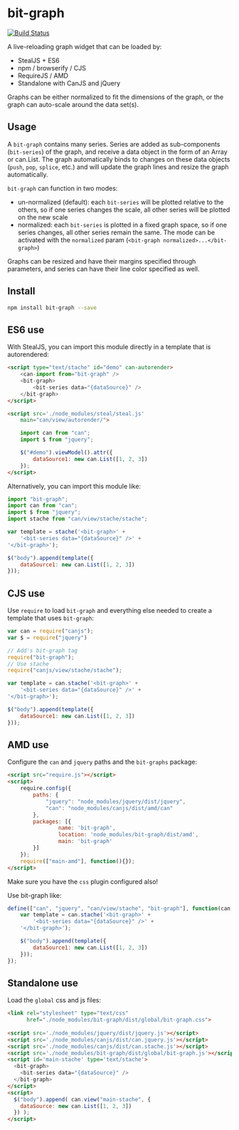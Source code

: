 # bit-graph

[![Build Status](https://travis-ci.org/bitovi-components/bit-graph.svg?branch=master)](https://travis-ci.org/bitovi-components/bit-graph)

A live-reloading graph widget that can be loaded by:

- StealJS + ES6
- npm / browserify / CJS
- RequireJS / AMD
- Standalone with CanJS and jQuery

Graphs can be either normalized to fit the dimensions of the graph, or the graph can auto-scale around the data set(s).

## Usage

A `bit-graph` contains many series. Series are added as sub-components (`bit-series`) of the graph, and receive a data object in the form of an Array or can.List. The graph automatically binds to changes on these data objects (`push`, `pop`, `splice`, etc.) and will update the graph lines and resize the graph automatically.

`bit-graph` can function in two modes:
- un-normalized (default): each `bit-series` will be plotted relative to the others, so if one series changes the scale, all other series will be plotted on the new scale
- normalized: each `bit-series` is plotted in a fixed graph space, so if one series changes, all other series remain the same. The mode can be activated with the `normalized` param (`<bit-graph normalized>...</bit-graph>`)

Graphs can be resized and have their margins specified through parameters, and series can have their line color specified as well.

## Install

```bash
npm install bit-graph --save
```

## ES6 use

With StealJS, you can import this module directly in a template that is autorendered:

```html
<script type="text/stache" id="demo" can-autorender>
	<can-import from="bit-graph" />
	<bit-graph>
		<bit-series data="{dataSource}" />
  	</bit-graph>
</script>

<script src='./node_modules/steal/steal.js'
	main="can/view/autorender/">

	import can from "can";
	import $ from "jquery";

	$("#demo").viewModel().attr({
		dataSource1: new can.List([1, 2, 3])
	});
</script>

```

Alternatively, you can import this module like:

```js
import "bit-graph";
import can from "can";
import $ from "jquery";
import stache from "can/view/stache/stache";

var template = stache('<bit-graph>' +
	'<bit-series data="{dataSource}" />' +
'</bit-graph>');

$("body").append(template({
	dataSource1: new can.List([1, 2, 3])
}));

```

## CJS use

Use `require` to load `bit-graph` and everything else
needed to create a template that uses `bit-graph`:

```js
var can = require("canjs");
var $ = require("jquery")

// Add's bit-graph tag
require("bit-graph");
// Use stache
require("canjs/view/stache/stache");

var template = can.stache('<bit-graph>' +
	'<bit-series data="{dataSource}" />' +
'</bit-graph>');

$("body").append(template({
	dataSource1: new can.List([1, 2, 3])
}));

```

## AMD use

Configure the `can` and `jquery` paths and the `bit-graphs` package:

```html
<script src="require.js"></script>
<script>
	require.config({
	    paths: {
	        "jquery": "node_modules/jquery/dist/jquery",
	        "can": "node_modules/canjs/dist/amd/can"
	    },
	    packages: [{
		    	name: 'bit-graph',
		    	location: 'node_modules/bit-graph/dist/amd',
		    	main: 'bit-graph'
	    }]
	});
	require(["main-amd"], function(){});
</script>
```

Make sure you have the `css` plugin configured also!

Use bit-graph like:

```js
define(["can", "jquery", "can/view/stache", "bit-graph"], function(can, $) {
	var template = can.stache('<bit-graph>' +
		'<bit-series data="{dataSource}" />' +
	'</bit-graph>');

	$("body").append(template({
		dataSource1: new can.List([1, 2, 3])
	}));
});
```

## Standalone use

Load the `global` css and js files:

```html
<link rel="stylesheet" type="text/css" 
      href="./node_modules/bit-graph/dist/global/bit-graph.css">
      
<script src='./node_modules/jquery/dist/jquery.js'></script>
<script src='./node_modules/canjs/dist/can.jquery.js'></script>
<script src='./node_modules/canjs/dist/can.stache.js'></script>
<script src='./node_modules/bit-graph/dist/global/bit-graph.js'></script>
<script id='main-stache' type='text/stache'>
  <bit-graph>
    <bit-series data="{dataSource}" />
  </bit-graph>
</script>
<script>
  $("body").append( can.view("main-stache", {
  	dataSource: new can.List([1, 2, 3])
  }) );
</script>
```
